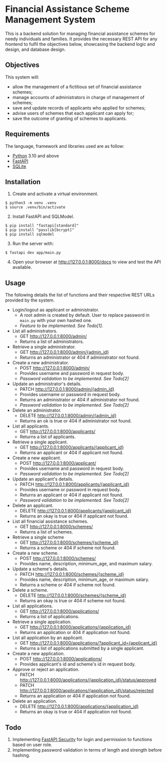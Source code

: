 # Financial Assistance Scheme Management System

This is a backend solution for managing financial assistance schemes for needy individuals and families. It provides the necessary REST API for any frontend to fulfil the objectives below, showcasing the backend logic and design, and database design.

## Objectives

This system will:

- allow the management of a fictitious set of financial assistance schemes;
- manage accounts of administrators in charge of management of schemes;
- save and update records of applicants who applied for schemes;
- advise users of schemes that each applicant can apply for;
- save the outcome of granting of schemes to applicants.

## Requirements

The language, framework and libraries used are as follow:

- [Python](https://www.python.org/) 3.10 and above
- [FastAPI](https://fastapi.tiangolo.com/)
- [SQLite](https://www.sqlite.org/)

## Installation

1. Create and activate a virtual environment.
```
$ python3 -m venv .venv
$ source .venv/bin/activate
```
2. Install FastAPI and SQLModel.
```
$ pip install "fastapi[standard]"
$ pip install "passlib[bcrypt]"
$ pip install sqlmodel
```

3. Run the server with:
```
$ fastapi dev app/main.py
```

4. Open your browser at http://127.0.0.1:8000/docs to view and test the API available.

## Usage

The following details the list of functions and their respective REST URLs provided by the system.

- Login/logout as applicant or administrator.
    - A root admin is created by default. User to replace password in `main.py` with your own hashed one.
    - *Feature to be implemented. See Todo[1].*
- List all administrators.
    - GET http://127.0.0.1:8000/admin/
    - Returns a list of administrators.
- Retrieve a single administrator.
    - GET http://127.0.0.1:8000/admin/{admin_id}
    - Returns an administrator or 404 if administrator not found.
- Create a new administrator.
    - POST http://127.0.0.1:8000/admin/
    - Provides username and password in request body.
    - *Password validation to be implemented. See Todo[2]*
- Update an administrator's details.
    - PATCH http://127.0.0.1:8000/admin/{admin_id}
    - Provides username or password in request body.
    - Returns an administrator or 404 if administrator not found.
    - *Password validation to be implemented. See Todo[2]*
- Delete an administrator.
    - DELETE http://127.0.0.1:8000/admin/{admin_id}
    - Returns an ok is true or 404 if administrator not found.
- List all applicants.
    - GET http://127.0.0.1:8000/applicants/
    - Returns a list of applicants.
- Retrieve a single applicant.
    - GET http://127.0.0.1:8000/applicants/{applicant_id}
    - Returns an applicant or 404 if applicant not found.
- Create a new applicant.
    - POST http://127.0.0.1:8000/applicant/
    - Provides username and password in request body.
    - *Password validation to be implemented. See Todo[2]*
- Update an applicant's details.
    - PATCH http://127.0.0.1:8000/applicants/{applicant_id}
    - Provides username or password in request body.
    - Returns an applicant or 404 if applicant not found.
    - *Password validation to be implemented. See Todo[2]*
- Delete an applicant.
    - DELETE http://127.0.0.1:8000/applicants/{applicant_id}
    - Returns an okay is true or 404 if applicant not found.
- List all financial assistance schemes.
    - GET http://127.0.0.1:8000/schemes/
    - Returns a list of schemes.
- Retrieve a single scheme
    - GET http://127.0.0.1:8000/schemes/{scheme_id}
    - Returns a scheme or 404 if scheme not found.
- Create a new scheme.
    - POST http://127.0.0.1:8000/schemes/
    - Provides name, description, minimum_age, and maximum salary. 
- Update a scheme's details.
    - PATCH http://127.0.0.1:8000/schemes/{scheme_id}
    - Provides name, description, minimum_age, or maximum salary. 
    - Returns a scheme or 404 if scheme not found.
- Delete a scheme.
    - DELETE http://127.0.0.1:8000/schemes/{scheme_id}
    - Returns an okay is true or 404 if scheme not found.
- List all applications.
    - GET http://127.0.0.1:8000/applications/
    - Returns a list of applications.
- Retrieve a single application.
    - GET http://127.0.0.1:8000/applications/{application_id}
    - Returns an application or 404 if application not found.
- List all application by an applicant.
    - GET http://127.0.0.1:8000/applications/?applicant_id={applicant_id}
    - Returns a list of applications submitted by a single applicant.
- Create a new application.
    - POST http://127.0.0.1:8000/applications/
    - Provides applicant's id and scheme's id in request body.
- Approve or reject an application.
    - PATCH http://127.0.0.1:8000/applications/{application_id}/status/approved
    - PATCH http://127.0.0.1:8000/applications/{application_id}/status/rejected
    - Returns an application or 404 if application not found.
- Delete an application.
    - DELETE http://127.0.0.1:8000/applications/{application_id}
    - Returns an okay is true or 404 if application not found.

## Todo

1. Implementing [FastAPI Security](https://fastapi.tiangolo.com/tutorial/security/) for login and permission to functions based on user role.
2. Implementing password validation in terms of length and strength before hashing.
